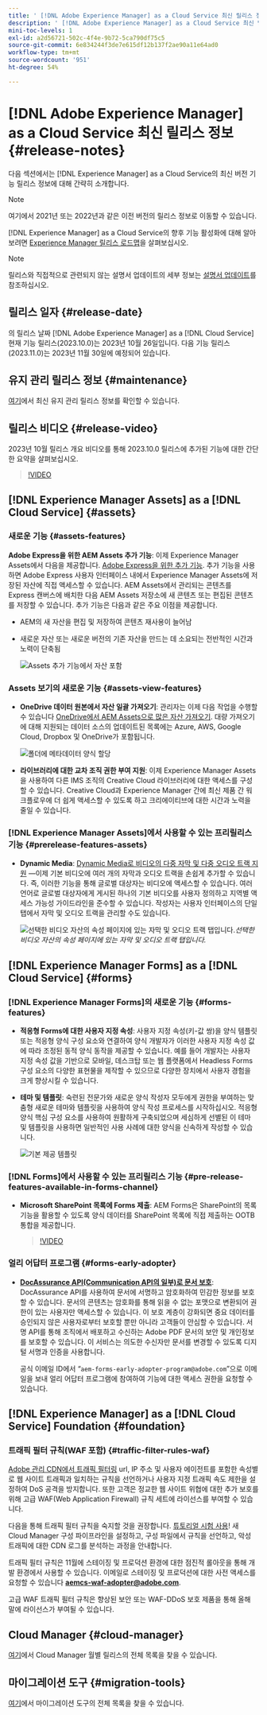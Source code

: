 ```yaml
---
title: ' [!DNL Adobe Experience Manager] as a Cloud Service 최신 릴리스 정보'
description: ' [!DNL Adobe Experience Manager] as a Cloud Service 최신 릴리스 정보'
mini-toc-levels: 1
exl-id: a2d56721-502c-4f4e-9b72-5ca790df75c5
source-git-commit: 6e834244f3de7e615df12b137f2ae90a11e64ad0
workflow-type: tm+mt
source-wordcount: '951'
ht-degree: 54%

---
```


# [!DNL Adobe Experience Manager] as a Cloud Service 최신 릴리스 정보 {#release-notes}

다음 섹션에서는 [!DNL Experience Manager] as a Cloud Service의 최신 버전 기능 릴리스 정보에 대해 간략히 소개합니다.

>[!NOTE]
>
>여기에서 2021년 또는 2022년과 같은 이전 버전의 릴리스 정보로 이동할 수 있습니다.
>
>[!DNL Experience Manager] as a Cloud Service의 향후 기능 활성화에 대해 알아보려면 [Experience Manager 릴리스 로드맵](https://experienceleague.adobe.com/docs/experience-manager-release-information/aem-release-updates/update-releases-roadmap.html)을 살펴보십시오.

>[!NOTE]
>
>릴리스와 직접적으로 관련되지 않는 설명서 업데이트의 세부 정보는 [설명서 업데이트](https://experienceleague.adobe.com/docs/experience-manager-release-information/aem-release-updates/doc-updates/documentation-updates.html)를 참조하십시오.

## 릴리스 일자 {#release-date}

의 릴리스 날짜 [!DNL Adobe Experience Manager] as a [!DNL Cloud Service] 현재 기능 릴리스(2023.10.0)는 2023년 10월 26일입니다. 다음 기능 릴리스(2023.11.0)는 2023년 11월 30일에 예정되어 있습니다.

## 유지 관리 릴리스 정보 {#maintenance}

[ 여기](/help/release-notes/maintenance/latest.md)에서 최신 유지 관리 릴리스 정보를 확인할 수 있습니다.

## 릴리스 비디오 {#release-video}

2023년 10월 릴리스 개요 비디오를 통해 2023.10.0 릴리스에 추가된 기능에 대한 간단한 요약을 살펴보십시오.

>[!VIDEO](https://video.tv.adobe.com/v/3425186/?quality=12)

## [!DNL Experience Manager Assets] as a [!DNL Cloud Service] {#assets}

### 새로운 기능 {#assets-features}

**Adobe Express을 위한 AEM Assets 추가 기능**: 이제 Experience Manager Assets에서 다음을 제공합니다. [Adobe Express을 위한 추가 기능](/help/assets/addon-adobe-express.md). 추가 기능을 사용하면 Adobe Express 사용자 인터페이스 내에서 Experience Manager Assets에 저장된 자산에 직접 액세스할 수 있습니다. AEM Assets에서 관리되는 콘텐츠를 Express 캔버스에 배치한 다음 AEM Assets 저장소에 새 콘텐츠 또는 편집된 콘텐츠를 저장할 수 있습니다. 추가 기능은 다음과 같은 주요 이점을 제공합니다.

* AEM의 새 자산을 편집 및 저장하여 콘텐츠 재사용이 늘어남

* 새로운 자산 또는 새로운 버전의 기존 자산을 만드는 데 소요되는 전반적인 시간과 노력이 단축됨

  ![Assets 추가 기능에서 자산 포함](/help/assets/assets/aem-assets-add-on-include-assets.png)

### Assets 보기의 새로운 기능 {#assets-view-features}

* **OneDrive 데이터 원본에서 자산 일괄 가져오기**: 관리자는 이제 다음 작업을 수행할 수 있습니다 [OneDrive에서 AEM Assets으로 많은 자산 가져오기](/help/assets/bulk-import-assets-view.md#onedrive-developer-application). 대량 가져오기에 대해 지원되는 데이터 소스의 업데이트된 목록에는 Azure, AWS, Google Cloud, Dropbox 및 OneDrive가 포함됩니다.

  ![폴더에 메타데이터 양식 할당](/help/assets/assets/bulk-import-source-details-onedrive.png)

* **라이브러리에 대한 교차 조직 권한 부여 지원**: 이제 Experience Manager Assets을 사용하여 다른 IMS 조직의 Creative Cloud 라이브러리에 대한 액세스를 구성할 수 있습니다. Creative Cloud과 Experience Manager 간에 최신 제품 간 워크플로우에 더 쉽게 액세스할 수 있도록 하고 크리에이티브에 대한 시간과 노력을 줄일 수 있습니다.

### [!DNL Experience Manager Assets]에서 사용할 수 있는 프리릴리스 기능 {#prerelease-features-assets}

* **Dynamic Media**: [Dynamic Media로 비디오의 다중 자막 및 다중 오디오 트랙 지원](/help/assets/dynamic-media/video.md#about-msma) —이제 기본 비디오에 여러 개의 자막과 오디오 트랙을 손쉽게 추가할 수 있습니다. 즉, 이러한 기능을 통해 글로벌 대상자는 비디오에 액세스할 수 있습니다. 여러 언어로 글로벌 대상자에게 게시된 하나의 기본 비디오를 사용자 정의하고 지역별 액세스 가능성 가이드라인을 준수할 수 있습니다. 작성자는 사용자 인터페이스의 단일 탭에서 자막 및 오디오 트랙을 관리할 수도 있습니다.

  ![선택한 비디오 자산의 속성 페이지에 있는 자막 및 오디오 트랙 탭입니다.](/help/release-notes/assets/msma-aem-cs.png)*선택한 비디오 자산의 속성 페이지에 있는 자막 및 오디오 트랙 탭입니다.*

## [!DNL Experience Manager Forms] as a [!DNL Cloud Service] {#forms}

### [!DNL Experience Manager Forms]의 새로운 기능 {#forms-features}

* **적응형 Forms에 대한 사용자 지정 속성**: 사용자 지정 속성(키-값 쌍)을 양식 템플릿 또는 적응형 양식 구성 요소와 연결하여 양식 개발자가 이러한 사용자 지정 속성 값에 따라 조정된 동적 양식 동작을 제공할 수 있습니다. 예를 들어 개발자는 사용자 지정 속성 값을 기반으로 모바일, 데스크탑 또는 웹 플랫폼에서 Headless Forms 구성 요소의 다양한 표현물을 제작할 수 있으므로 다양한 장치에서 사용자 경험을 크게 향상시킬 수 있습니다.

* **테마 및 템플릿**: 숙련된 전문가와 새로운 양식 작성자 모두에게 권한을 부여하는 맞춤형 새로운 테마와 템플릿을 사용하여 양식 작성 프로세스를 시작하십시오. 적응형 양식 핵심 구성 요소를 사용하여 원활하게 구축되었으며 세심하게 선별된 이 테마 및 템플릿을 사용하면 일반적인 사용 사례에 대한 양식을 신속하게 작성할 수 있습니다.

  ![기본 제공 템플릿](/help/forms/assets/form-templates-ootb.png)

### [!DNL Forms]에서 사용할 수 있는 프리릴리스 기능 {#pre-release-features-available-in-forms-channel}

* **Microsoft SharePoint 목록에 Forms 제출**: AEM Forms은 SharePoint의 목록 기능을 활용할 수 있도록 양식 데이터를 SharePoint 목록에 직접 제출하는 OOTB 통합을 제공합니다.

  >[!VIDEO](https://video.tv.adobe.com/v/3424820/connect-aem-adaptive-form-to-sharepointlist/?quality=12&learn=on)

### 얼리 어답터 프로그램 {#forms-early-adopter}

* **[DocAssurance API(Communication API의 일부)로 문서 보호](/help/forms/aem-forms-cloud-service-communications-introduction.md#document-assurance-doc-assurance)**: DocAssurance API를 사용하여 문서에 서명하고 암호화하여 민감한 정보를 보호할 수 있습니다. 문서의 콘텐츠는 암호화를 통해 읽을 수 없는 포맷으로 변환되어 권한이 있는 사용자만 액세스할 수 있습니다. 이 보호 계층이 강화되면 중요 데이터를 승인되지 않은 사용자로부터 보호할 뿐만 아니라 고객들이 안심할 수 있습니다. 서명 API를 통해 조직에서 배포하고 수신하는 Adobe PDF 문서의 보안 및 개인정보를 보호할 수 있습니다. 이 서비스는 의도한 수신자만 문서를 변경할 수 있도록 디지털 서명과 인증을 사용합니다.

  공식 이메일 ID에서 “`aem-forms-early-adopter-program@adobe.com`”으로 이메일을 보내 얼리 어답터 프로그램에 참여하여 기능에 대한 액세스 권한을 요청할 수 있습니다.

## [!DNL Experience Manager] as a [!DNL Cloud Service] Foundation {#foundation}

### 트래픽 필터 규칙(WAF 포함) {#traffic-filter-rules-waf}

[Adobe 관리 CDN에서 트래픽 필터링](/help/security/traffic-filter-rules-including-waf.md) url, IP 주소 및 사용자 에이전트를 포함한 속성별로 웹 사이트 트래픽과 일치하는 규칙을 선언하거나 사용자 지정 트래픽 속도 제한을 설정하여 DoS 공격을 방지합니다. 또한 고객은 정교한 웹 사이트 위협에 대한 추가 보호를 위해 고급 WAF(Web Application Firewall) 규칙 세트에 라이선스를 부여할 수 있습니다.

다음을 통해 트래픽 필터 규칙을 숙지할 것을 권장합니다. [튜토리얼 시험 사용](https://experienceleague.adobe.com/docs/experience-manager-learn/cloud-service/security/traffic-filter-and-waf-rules/overview.html)! 새 Cloud Manager 구성 파이프라인을 설정하고, 구성 파일에서 규칙을 선언하고, 악성 트래픽에 대한 CDN 로그를 분석하는 과정을 안내합니다.

트래픽 필터 규칙은 11월에 스테이징 및 프로덕션 환경에 대한 점진적 롤아웃을 통해 개발 환경에서 사용할 수 있습니다. 이메일로 스테이징 및 프로덕션에 대한 사전 액세스를 요청할 수 있습니다 **aemcs-waf-adopter@adobe.com**.

고급 WAF 트래픽 필터 규칙은 향상된 보안 또는 WAF-DDoS 보호 제품을 통해 올해 말에 라이선스가 부여될 수 있습니다.

## Cloud Manager {#cloud-manager}

[여기](/help/implementing/cloud-manager/release-notes/current.md)에서 Cloud Manager 월별 릴리스의 전체 목록을 찾을 수 있습니다.

## 마이그레이션 도구 {#migration-tools}

[여기](/help/journey-migration/release-notes/release-notes-migration-tools-current.md)에서 마이그레이션 도구의 전체 목록을 찾을 수 있습니다.
